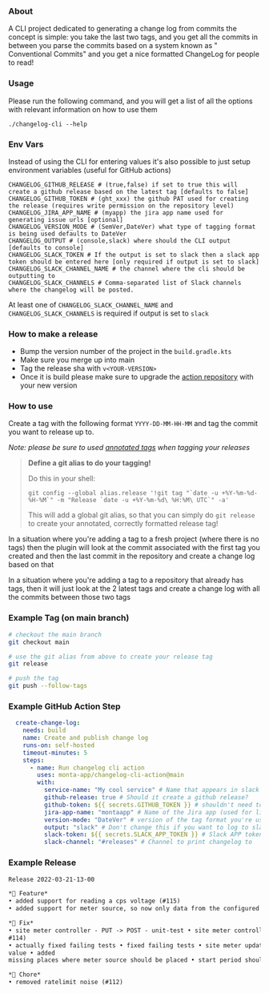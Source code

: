 ### About

A CLI project dedicated to generating a change log from commits the concept is simple:
you take the last two tags, and you get all the commits in between you parse the commits based on a system known as "
Conventional Commits"
and you get a nice formatted ChangeLog for people to read!

### Usage

Please run the following command, and you will get a list of all the options with relevant information on how to use
them

`./changelog-cli --help`

### Env Vars

Instead of using the CLI for entering values it's also possible to just setup environment variables (useful for GitHub
actions)

```shell
CHANGELOG_GITHUB_RELEASE # (true,false) if set to true this will create a github release based on the latest tag [defaults to false]
CHANGELOG_GITHUB_TOKEN # (ght_xxx) the github PAT used for creating the release (requires write permission on the repository level) 
CHANGELOG_JIRA_APP_NAME # (myapp) the jira app name used for generating issue urls [optional]
CHANGELOG_VERSION_MODE # (SemVer,DateVer) what type of tagging format is being used defaults to DateVer
CHANGELOG_OUTPUT # (console,slack) where should the CLI output [defaults to console]
CHANGELOG_SLACK_TOKEN # If the output is set to slack then a slack app token should be entered here [only required if output is set to slack]
CHANGELOG_SLACK_CHANNEL_NAME # the channel where the cli should be outputting to
CHANGELOG_SLACK_CHANNELS # Comma-separated list of Slack channels where the changelog will be posted.
```

At least one of `CHANGELOG_SLACK_CHANNEL_NAME` and `CHANGELOG_SLACK_CHANNELS` is required if output is set to `slack`

### How to make a release
- Bump the version number of the project in the `build.gradle.kts`
- Make sure you merge up into main
- Tag the release sha with `v<YOUR-VERSION>`
- Once it is build please make sure to upgrade the [action repository](https://github.com/monta-app/changelog-cli-action) with your new version

### How to use

Create a tag with the following format `YYYY-DD-MM-HH-MM` and tag the commit you want to release up to.

_Note: please be sure to used [annotated tags](https://git-scm.com/book/en/v2/Git-Basics-Tagging) when tagging your
releases_


> **Define a git alias to do your tagging!**
> 
> Do this in your shell:
> ```
> git config --global alias.release '!git tag "`date -u +%Y-%m-%d-%H-%M`" -m "Release `date -u +%Y-%m-%d\ %H:%M\ UTC`" -a'
> ```
> This will add a global git alias, so that you can simply do `git release` to create your annotated, correctly formatted release tag! 


In a situation where you're adding a tag to a fresh project (where there is no tags) then the plugin will look at the
commit associated with
the first tag you created and then the last commit in the repository and create a change log based on that

In a situation where you're adding a tag to a repository that already has tags, then it will just look at the 2 latest
tags and create a change log with all the commits between those two tags


### Example Tag (on main branch)

```bash
# checkout the main branch
git checkout main

# use the git alias from above to create your release tag
git release

# push the tag
git push --follow-tags
```

### Example GitHub Action Step

```yaml
  create-change-log:
    needs: build
    name: Create and publish change log
    runs-on: self-hosted
    timeout-minutes: 5
    steps:
      - name: Run changelog cli action
        uses: monta-app/changelog-cli-action@main
        with:
          service-name: "My cool service" # Name that appears in slack message
          github-release: true # Should it create a github release?
          github-token: ${{ secrets.GITHUB_TOKEN }} # shouldn't need to change this
          jira-app-name: "montaapp" # Name of the Jira app (used for linking issues)
          version-mode: "DateVer" # version of the tag format you're using
          output: "slack" # Don't change this if you want to log to slack
          slack-token: ${{ secrets.SLACK_APP_TOKEN }} # Slack APP token
          slack-channel: "#releases" # Channel to print changelog to
```

### Example Release

```Markdown
Release 2022-03-21-13-00

*🚀 Feature*
• added support for reading a cps voltage (#115)
• added support for meter source, so now only data from the configured meter will be allowed into a charge point

*🐛 Fix*
• site meter controller - PUT -> POST - unit-test • site meter controller - PUT -> POST • explicit G1 GC selection (
#114)
• actually fixed failing tests • fixed failing tests • site meter update endpoint now accepts both the uuid and integer
value • added
missing places where meter source should be placed • start period should never be negative in the charging schedule

*🧹 Chore*
• removed ratelimit noise (#112)
```
